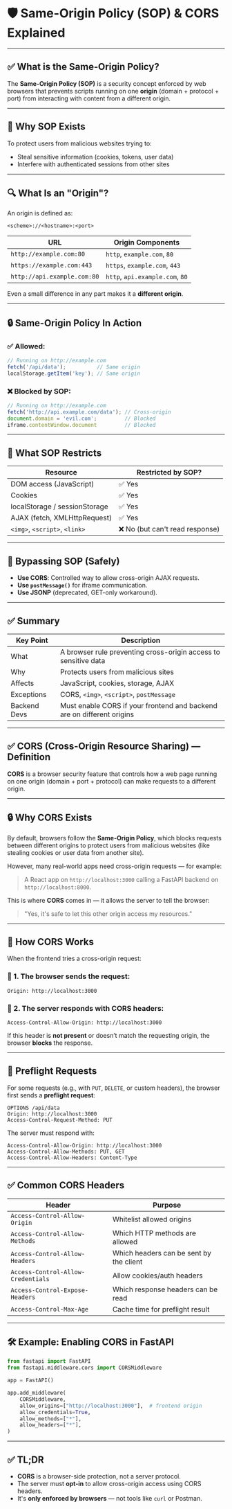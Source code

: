 
# 🛡️ Same-Origin Policy (SOP) & CORS Explained

---

## ✅ What is the Same-Origin Policy?

The **Same-Origin Policy (SOP)** is a security concept enforced by web browsers that prevents scripts running on one **origin** (domain + protocol + port) from interacting with content from a different origin.

---

## 🔐 Why SOP Exists

To protect users from malicious websites trying to:

- Steal sensitive information (cookies, tokens, user data)
- Interfere with authenticated sessions from other sites

---

## 🔍 What Is an "Origin"?

An origin is defined as:

```
<scheme>://<hostname>:<port>
```

| URL                          | Origin Components             |
|------------------------------|-------------------------------|
| `http://example.com:80`      | `http`, `example.com`, `80`   |
| `https://example.com:443`    | `https`, `example.com`, `443` |
| `http://api.example.com:80`  | `http`, `api.example.com`, `80` |

Even a small difference in any part makes it a **different origin**.

---

## 🔒 Same-Origin Policy In Action

### ✅ Allowed:
```javascript
// Running on http://example.com
fetch('/api/data');          // Same origin
localStorage.getItem('key'); // Same origin
```

### ❌ Blocked by SOP:
```javascript
// Running on http://example.com
fetch('http://api.example.com/data'); // Cross-origin
document.domain = 'evil.com';         // Blocked
iframe.contentWindow.document         // Blocked
```

---

## 🧠 What SOP Restricts

| Resource                     | Restricted by SOP? |
|-----------------------------|---------------------|
| DOM access (JavaScript)     | ✅ Yes              |
| Cookies                     | ✅ Yes              |
| localStorage / sessionStorage | ✅ Yes           |
| AJAX (fetch, XMLHttpRequest)| ✅ Yes              |
| `<img>`, `<script>`, `<link>` | ❌ No (but can't read response) |

---

## 🔄 Bypassing SOP (Safely)

- **Use CORS**: Controlled way to allow cross-origin AJAX requests.
- **Use `postMessage()`** for iframe communication.
- **Use JSONP** (deprecated, GET-only workaround).

---

## ✅ Summary

| Key Point    | Description                                                  |
|--------------|--------------------------------------------------------------|
| What         | A browser rule preventing cross-origin access to sensitive data |
| Why          | Protects users from malicious sites                          |
| Affects      | JavaScript, cookies, storage, AJAX                          |
| Exceptions   | CORS, `<img>`, `<script>`, `postMessage`                    |
| Backend Devs | Must enable CORS if your frontend and backend are on different origins |

---

## ✅ CORS (Cross-Origin Resource Sharing) — Definition

**CORS** is a browser security feature that controls how a web page running on one origin (domain + port + protocol) can make requests to a different origin.

---

## 🔒 Why CORS Exists

By default, browsers follow the **Same-Origin Policy**, which blocks requests between different origins to protect users from malicious websites (like stealing cookies or user data from another site).

However, many real-world apps need cross-origin requests — for example:

> A React app on `http://localhost:3000` calling a FastAPI backend on `http://localhost:8000`.

This is where **CORS** comes in — it allows the server to tell the browser:

> "Yes, it's safe to let this other origin access my resources."

---

## 🔧 How CORS Works

When the frontend tries a cross-origin request:

### 🔹 1. The browser sends the request:
```
Origin: http://localhost:3000
```

### 🔹 2. The server responds with CORS headers:
```
Access-Control-Allow-Origin: http://localhost:3000
```

If this header is **not present** or doesn’t match the requesting origin, the browser **blocks** the response.

---

## 🔁 Preflight Requests

For some requests (e.g., with `PUT`, `DELETE`, or custom headers), the browser first sends a **preflight request**:

```
OPTIONS /api/data
Origin: http://localhost:3000
Access-Control-Request-Method: PUT
```

The server must respond with:

```
Access-Control-Allow-Origin: http://localhost:3000
Access-Control-Allow-Methods: PUT, GET
Access-Control-Allow-Headers: Content-Type
```

---

## ✅ Common CORS Headers

| Header                        | Purpose                                     |
|------------------------------|---------------------------------------------|
| `Access-Control-Allow-Origin` | Whitelist allowed origins                   |
| `Access-Control-Allow-Methods`| Which HTTP methods are allowed              |
| `Access-Control-Allow-Headers`| Which headers can be sent by the client     |
| `Access-Control-Allow-Credentials` | Allow cookies/auth headers           |
| `Access-Control-Expose-Headers`   | Which response headers can be read     |
| `Access-Control-Max-Age`     | Cache time for preflight result             |

---

## 🛠️ Example: Enabling CORS in FastAPI

```python
from fastapi import FastAPI
from fastapi.middleware.cors import CORSMiddleware

app = FastAPI()

app.add_middleware(
    CORSMiddleware,
    allow_origins=["http://localhost:3000"],  # frontend origin
    allow_credentials=True,
    allow_methods=["*"],
    allow_headers=["*"],
)
```

---

## ✅ TL;DR

- **CORS** is a browser-side protection, not a server protocol.
- The server must **opt-in** to allow cross-origin access using CORS headers.
- It's **only enforced by browsers** — not tools like `curl` or Postman.

